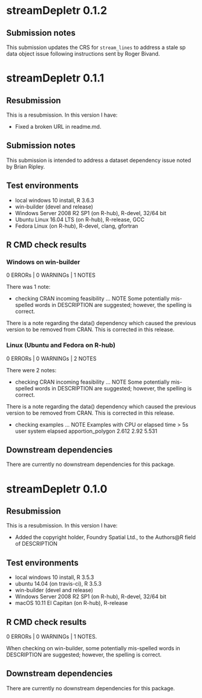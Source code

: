 # streamDepletr 0.1.2

## Submission notes
This submission updates the CRS for `stream_lines` to address a stale sp data 
object issue following instructions sent by Roger Bivand.

# streamDepletr 0.1.1

## Resubmission
This is a resubmission. In this version I have:
* Fixed a broken URL in readme.md.

## Submission notes
This submission is intended to address a dataset dependency issue
 noted by Brian Ripley.

## Test environments
* local windows 10 install, R 3.6.3
* win-builder (devel and release)
* Windows Server 2008 R2 SP1 (on R-hub), R-devel, 32/64 bit
* Ubuntu Linux 16.04 LTS (on R-hub), R-release, GCC
* Fedora Linux (on R-hub), R-devel, clang, gfortran

## R CMD check results
### Windows on win-builder
0 ERRORs | 0 WARNINGs | 1 NOTES

There was 1 note:
* checking CRAN incoming feasibility ... NOTE
Some potentially mis-spelled words in DESCRIPTION are suggested;
 however, the spelling is correct.

There is a note regarding the data() dependency which caused the previous
version to be removed from CRAN. This is corrected in this release.

### Linux (Ubuntu and Fedora on R-hub)
0 ERRORs | 0 WARNINGs | 2 NOTES

There were 2 notes:
* checking CRAN incoming feasibility ... NOTE
Some potentially mis-spelled words in DESCRIPTION are suggested;
 however, the spelling is correct.

There is a note regarding the data() dependency which caused the previous
version to be removed from CRAN. This is corrected in this release.

* checking examples ... NOTE
Examples with CPU or elapsed time > 5s
                   user system elapsed
apportion_polygon 2.612   2.92   5.531

## Downstream dependencies
There are currently no downstream dependencies for this package.

# streamDepletr 0.1.0

## Resubmission
This is a resubmission. In this version I have:
* Added the copyright holder, Foundry Spatial Ltd., to the Authors@R field of DESCRIPTION

## Test environments
* local windows 10 install, R 3.5.3
* ubuntu 14.04 (on travis-ci), R 3.5.3
* win-builder (devel and release)
* Windows Server 2008 R2 SP1 (on R-hub), R-devel, 32/64 bit
* macOS 10.11 El Capitan (on R-hub), R-release

## R CMD check results
0 ERRORs | 0 WARNINGs | 1 NOTES.

When checking on win-builder, some potentially mis-spelled words in 
DESCRIPTION are suggested; however, the spelling is correct.

## Downstream dependencies
There are currently no downstream dependencies for this package.